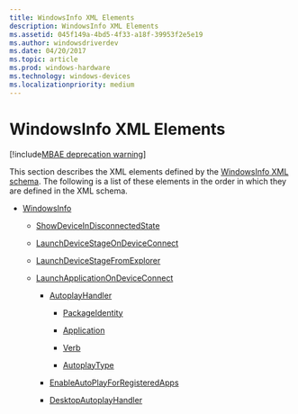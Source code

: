 ```yaml
---
title: WindowsInfo XML Elements
description: WindowsInfo XML Elements
ms.assetid: 045f149a-4bd5-4f33-a18f-39953f2e5e19
ms.author: windowsdriverdev
ms.date: 04/20/2017
ms.topic: article
ms.prod: windows-hardware
ms.technology: windows-devices
ms.localizationpriority: medium
---
```


# WindowsInfo XML Elements

[!include[MBAE deprecation warning](mbae-deprecation-warning.md)]

This section describes the XML elements defined by the [WindowsInfo XML schema](windowsinfo-xml-schema.md). The following is a list of these elements in the order in which they are defined in the XML schema.

-   [WindowsInfo](windowsinfo.md)

    -   [ShowDeviceInDisconnectedState](showdeviceindisconnectedstate.md)

    -   [LaunchDeviceStageOnDeviceConnect](launchdevicestageondeviceconnect.md)

    -   [LaunchDeviceStageFromExplorer](launchdevicestagefromexplorer.md)

    -   [LaunchApplicationOnDeviceConnect](launchapplicationondeviceconnect.md)

        -   [AutoplayHandler](autoplayhandler.md)

            -   [PackageIdentity](packageidentity.md)

            -   [Application](application-windowsinfo-v2.md)

            -   [Verb](verb.md)

            -   [AutoplayType](autoplaytype.md)

        -   [EnableAutoPlayForRegisteredApps](enableautoplayforregisteredapps.md)

        -   [DesktopAutoplayHandler](desktopautoplayhandler.md)

 

 





